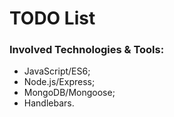 # TODO List

### Involved Technologies & Tools: 
- JavaScript/ES6; 
- Node.js/Express; 
- MongoDB/Mongoose; 
- Handlebars.
